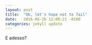 ```yaml
---
layout: post
title:  "Ok, let's hope not to fail"
date:   2016-06-26 12:00:21 -0100
categories: jekyll update
---
```

E adesso?
